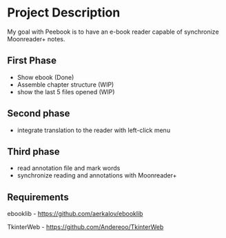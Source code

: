 # Project Description

My goal with Peebook is to have an e-book reader capable of synchronize Moonreader+ notes.

## First Phase

- Show ebook (Done)
- Assemble chapter structure (WIP)
- show the last 5 files opened (WIP)

## Second phase

- integrate translation to the reader with left-click menu

## Third phase

- read annotation file and mark words
- synchronize reading and annotations with Moonreader+

## Requirements

ebooklib - <https://github.com/aerkalov/ebooklib>

TkinterWeb - <https://github.com/Andereoo/TkinterWeb>
